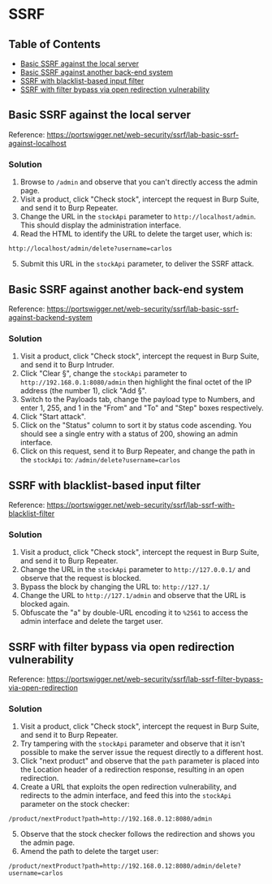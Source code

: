 <!-- omit in toc -->
# SSRF

<!-- omit in toc -->
## Table of Contents

- [Basic SSRF against the local server](#basic-ssrf-against-the-local-server)
- [Basic SSRF against another back-end system](#basic-ssrf-against-another-back-end-system)
- [SSRF with blacklist-based input filter](#ssrf-with-blacklist-based-input-filter)
- [SSRF with filter bypass via open redirection vulnerability](#ssrf-with-filter-bypass-via-open-redirection-vulnerability)

## Basic SSRF against the local server
Reference: https://portswigger.net/web-security/ssrf/lab-basic-ssrf-against-localhost

<!-- omit in toc -->
### Solution
1. Browse to ``/admin`` and observe that you can't directly access the admin page.
2. Visit a product, click "Check stock", intercept the request in Burp Suite, and send it to Burp Repeater.
3. Change the URL in the ``stockApi`` parameter to ``http://localhost/admin``. This should display the administration interface.
4. Read the HTML to identify the URL to delete the target user, which is:
```
http://localhost/admin/delete?username=carlos
```
5. Submit this URL in the ``stockApi`` parameter, to deliver the SSRF attack.

## Basic SSRF against another back-end system
Reference: https://portswigger.net/web-security/ssrf/lab-basic-ssrf-against-backend-system

<!-- omit in toc -->
### Solution
1. Visit a product, click "Check stock", intercept the request in Burp Suite, and send it to Burp Intruder.
2. Click "Clear §", change the ``stockApi`` parameter to ``http://192.168.0.1:8080/admin`` then highlight the final octet of the IP address (the number 1), click "Add §".
3. Switch to the Payloads tab, change the payload type to Numbers, and enter 1, 255, and 1 in the "From" and "To" and "Step" boxes respectively.
4. Click "Start attack".
5. Click on the "Status" column to sort it by status code ascending. You should see a single entry with a status of 200, showing an admin interface.
6. Click on this request, send it to Burp Repeater, and change the path in the ``stockApi`` to: ``/admin/delete?username=carlos``

## SSRF with blacklist-based input filter
Reference: https://portswigger.net/web-security/ssrf/lab-ssrf-with-blacklist-filter

<!-- omit in toc -->
### Solution
1. Visit a product, click "Check stock", intercept the request in Burp Suite, and send it to Burp Repeater.
2. Change the URL in the ``stockApi`` parameter to ``http://127.0.0.1/`` and observe that the request is blocked.
3. Bypass the block by changing the URL to: ``http://127.1/``
4. Change the URL to ``http://127.1/admin`` and observe that the URL is blocked again.
5. Obfuscate the "a" by double-URL encoding it to ``%2561`` to access the admin interface and delete the target user.

## SSRF with filter bypass via open redirection vulnerability
Reference: https://portswigger.net/web-security/ssrf/lab-ssrf-filter-bypass-via-open-redirection

<!-- omit in toc -->
### Solution
1. Visit a product, click "Check stock", intercept the request in Burp Suite, and send it to Burp Repeater.
2. Try tampering with the ``stockApi`` parameter and observe that it isn't possible to make the server issue the request directly to a different host.
3. Click "next product" and observe that the ``path`` parameter is placed into the Location header of a redirection response, resulting in an open redirection.
4. Create a URL that exploits the open redirection vulnerability, and redirects to the admin interface, and feed this into the ``stockApi`` parameter on the stock checker:
```
/product/nextProduct?path=http://192.168.0.12:8080/admin
```
5. Observe that the stock checker follows the redirection and shows you the admin page.
6. Amend the path to delete the target user:
```
/product/nextProduct?path=http://192.168.0.12:8080/admin/delete?username=carlos
```